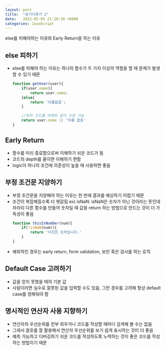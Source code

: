 ```yaml
---
layout: post
title:  "분기다루기 2"
date:   2022-05-05 21:20:30 +0900
categories: JavaScript
---
```


else를 피해야하는 이유와 Early Return을 하는 이유

## else 피하기
- else를 피해야 하는 이유는 하나의 함수가 두 가지 이상의 역할을 할 때 문제가 발생할 수 있기 때문
  ```js
  function getUser(user){
      if(user.name){
          return user.name;
      }else{
          return '이름없음';
      }

      //위의 코드를 아래와 같이 수정 가능
      return user.name || '이름 없음'
  }
  ```

## Early Return
- 함수를 미리 종료함으로써 이해하기 쉬운 코드가 됨
- 코드의 depth를 줄이면 이해하기 편함
- logic이 하나의 조건에 의존성이 높을 때 사용하면 좋음

## 부정 조건문 지양하기
- 부정 조건문을 지양해야 하는 이유는 한 번에 결과를 예상하기 어렵기 때문
- 조건이 복잡해질수록 더 헷갈림
ex) isNaN: isNaN은 숫자가 아닌 것이라는 뜻인데 차라리 다른 함수를 만들어 숫자일 때 값을 return 하는 방법으로 만드는 것이 더 가독성이 좋음
  ```js
  function thisIsNumber(num){
      if(!isNaN(num)){
          return '이것은 숫자입니다.'
      }
  }
  ```
- 예외적인 경우는 early return, form validation, 보안 혹은 검사를 하는 로직

## Default Case 고려하기
- 값을 얻지 못했을 때의 기본 값
- 사람이라면 실수로 잘못된 값을 입력할 수도 있음, 그런 경우를 고려해 항상 default case를 정해둬야 함

## 명시적인 연산자 사용 지향하기
- 연산자의 우선순위를 전부 외우거나 코드를 작성할 때마다 검색해 볼 수는 없음
- 그래서 괄호를 잘 활용해서 연산자 우선순위를 보기 쉽게 표시하는 것이 더 좋음
- 예측 가능하고 디버깅하기 쉬운 코드를 작성하도록 노력하는 것이 좋은 코드를 작성하는 방법이기 때문